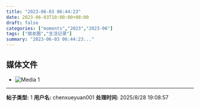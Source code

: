 ```yaml
---
title: "2023-06-03 06:44:23"
date: 2023-06-03T10:00:00+08:00
draft: false
categories: ["moments","2023","2023-06"]
tags: ["朋友圈","生活记录"]
summary: "2023-06-03 06:44:23..."
---
```


## 媒体文件

- ![Media 1](/Moments/photos/2023-06-03/202306030644230.jpg)

---

**帖子类型:** 1
**用户名:** chenxueyuan001
**处理时间:** 2025/8/28 19:08:57